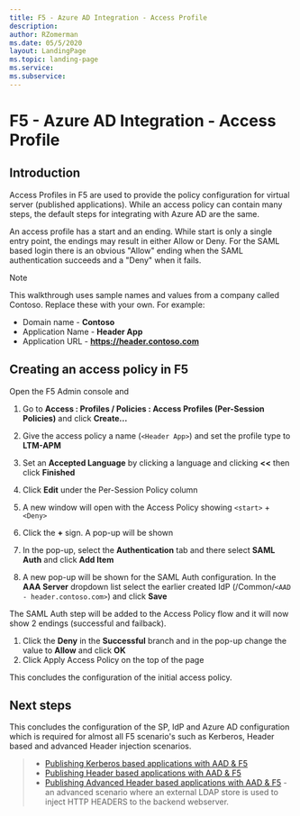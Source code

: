 ```yaml
---
title: F5 - Azure AD Integration - Access Profile
description: 
author: RZomerman
ms.date: 05/5/2020
layout: LandingPage
ms.topic: landing-page
ms.service: 
ms.subservice:
---
```


# F5 - Azure AD Integration - Access Profile

## Introduction

Access Profiles in F5 are used to provide the policy configuration for virtual server (published applications). While an access policy can contain many steps, the default steps for integrating with Azure AD are the same.

An access profile has a start and an ending. While start is only a single entry point, the endings may result in either Allow or Deny. For the SAML based login there is an obvious "Allow" ending when the SAML authentication succeeds and a "Deny" when it fails.

> [!NOTE]
> This walkthrough uses sample names and values from a company called Contoso. Replace these with your own. For example:
>
> - Domain name - **Contoso**
> - Application Name - **Header App**
> - Application URL - **https://header.contoso.com**

## Creating an access policy in F5

Open the F5 Admin console and
1. Go to **Access : Profiles / Policies : Access Profiles (Per-Session Policies)** and click **Create...**
1. Give the access policy a name (`<Header App>`) and set the profile type to **LTM-APM**
1. Set an **Accepted Language** by clicking a language and clicking **<<** then click **Finished**

1. Click **Edit** under the Per-Session Policy column
1. A new window will open with the Access Policy showing `<start>` + `<Deny>`
1. Click the **+** sign. A pop-up will be shown
1. In the pop-up, select the **Authentication** tab and there select **SAML Auth** and click **Add Item**
1. A new pop-up will be shown for the SAML Auth configuration. In the **AAA Server** dropdown list select the earlier created IdP (/Common/`<AAD - header.contoso.com>`) and click **Save**

The SAML Auth step will be added to the Access Policy flow and it will now show 2 endings (successful and failback).

1. Click the **Deny** in the **Successful** branch and in the pop-up change the value to **Allow** and click **OK**
1. Click Apply Access Policy on the top of the page

This concludes the configuration of the initial access policy.

## Next steps

This concludes the configuration of the SP, IdP and Azure AD configuration which is required for almost all F5 scenario's such as Kerberos, Header based and advanced Header injection scenarios.

> - [Publishing Kerberos based applications with AAD & F5](f5-kerberos.md)
> - [Publishing Header based applications with AAD & F5](f5-header.md)
> - [Publishing Advanced Header based applications with AAD & F5](f5-advanced-header.md) - an advanced scenario where an external LDAP store is used to inject HTTP HEADERS to the backend webserver.